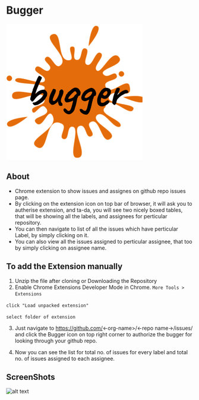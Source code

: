 # Bugger
![alt text](https://raw.githubusercontent.com/shivam1410/chrome-extension-bugger/master/images/bugger128.png)

## About
- Chrome extension to show issues and assignes on github repo issues page.<br/>
- By clicking on the extension icon on top bar of browser, it will ask you to autherise extension, and ta-da, you will see two nicely boxed tables, that will be showing all the labels, and assignees for perticular repository.<br/>
- You can then navigate to list of all the issues which have perticular Label, by simply clicking on it.<br/>
- You can also view all the issues assigned to perticular assignee, that too by simply clicking on assignee name.<br/>

## To add the Extension manually 
1. Unzip the file after cloning or Downloading the Repository
2. Enable Chrome Extensions Developer Mode in Chrome.
```More Tools > Extensions```

```click "Load unpacked extension"```

```select folder of extension```

3. Just navigate to https://github.com/<-org-name>/<-repo name->/issues/ and click the Bugger icon on top right corner to authorize the bugger for looking through your github repo.

4. Now you can see the list for total no. of issues for every label  and total no. of issues assigned to each assignee.

## ScreenShots
![alt text](https://raw.githubusercontent.com/shivam1410/chrome-extension-bugger/master/images/screenshot.png)
